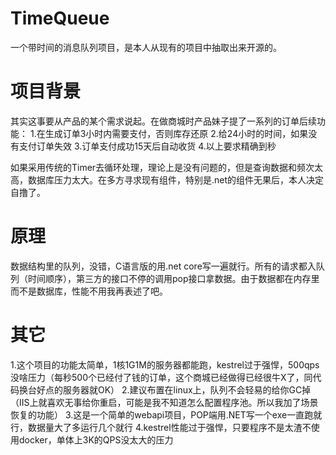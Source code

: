 # TimeQueue
一个带时间的消息队列项目，是本人从现有的项目中抽取出来开源的。

# 项目背景
其实这事要从产品的某个需求说起。在做商城时产品妹子提了一系列的订单后续功能：
1.在生成订单3小时内需要支付，否则库存还原
2.给24小时的时间，如果没有支付订单失效
3.订单支付成功15天后自动收货
4.以上要求精确到秒

如果采用传统的Timer去循环处理，理论上是没有问题的，但是查询数据和频次太高，数据库压力太大。在多方寻求现有组件，特别是.net的组件无果后，本人决定自撸了。

# 原理
数据结构里的队列，没错，C语言版的用.net core写一遍就行。所有的请求都入队列（时间顺序），第三方的接口不停的调用pop接口拿数据。由于数据都在内存里而不是数据库，性能不用我再表述了吧。

# 其它
1.这个项目的功能太简单，1核1G1M的服务器都能跑，kestrel过于强悍，500qps没啥压力（每秒500个已经付了钱的订单，这个商城已经做得已经很牛X了，同代码换台好点的服务器就OK）
2.建议布置在linux上，队列不会轻易的给你GC掉（IIS上就喜欢无事给你重启，可能是我不知道怎么配置程序池。所以我加了场景恢复的功能）
3.这是一个简单的webapi项目，POP端用.NET写一个exe一直跑就行，数据量大了多运行几个就行
4.kestrel性能过于强悍，只要程序不是太渣不使用docker，单体上3K的QPS没太大的压力
